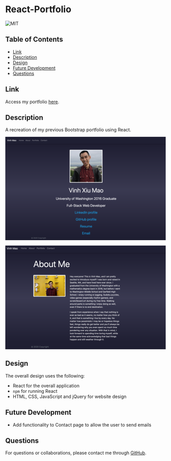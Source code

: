# React-Portfolio

![MIT](https://img.shields.io/badge/license-MIT-green)  

## Table of Contents

* [Link](#link)
* [Description](#description)
* [Design](#design)
* [Future Development](#futuredevelopment)
* [Questions](#questions)

## Link

Access my portfolio [here](https://vxmao87.github.io/React-Portfolio/).

## Description

A recreation of my previous Bootstrap portfolio using React.

![Image](public/assets/images/portfolio1.png)

![Image](public/assets/images/portfolio2.png)

## Design

The overall design uses the following:

* React for the overall application
* `npm` for running React
* HTML, CSS, JavaScript and jQuery for website design

## Future Development

* Add functionality to Contact page to allow the user to send emails

## Questions

For questions or collaborations, please contact me through [GitHub](https://github.com/vxmao87).